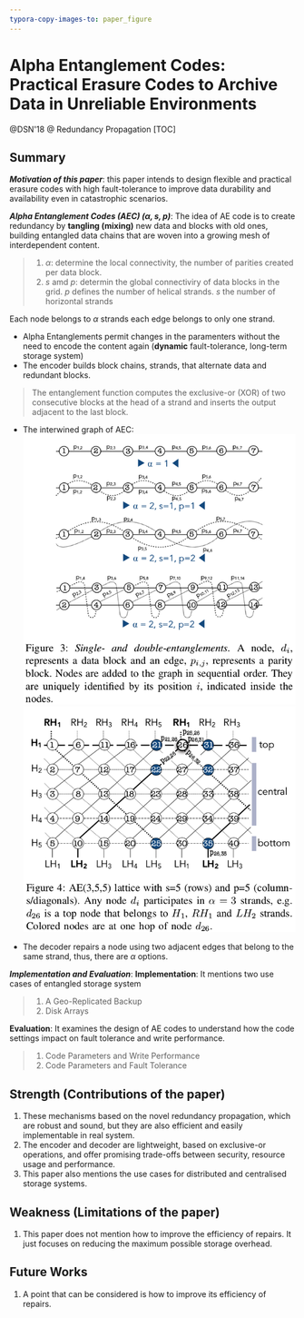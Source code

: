 ```yaml
---
typora-copy-images-to: paper_figure
---
```

# Alpha Entanglement Codes: Practical Erasure Codes to Archive Data in Unreliable Environments
@DSN'18 @ Redundancy Propagation
[TOC]

## Summary
***Motivation of this paper***: this paper intends to design flexible and practical erasure codes with high fault-tolerance to improve data durability and availability even in catastrophic scenarios.

***Alpha Entanglement Codes (AEC) $(\alpha, s, p)$***: The idea of AE code is to create redundancy by **tangling (mixing)** new data and blocks with old ones, building entangled data chains that are woven into a growing mesh of interdependent content. 
>1. $\alpha$: determine the local connectivity, the number of parities created per data block.
>2. $s$ amd $p$: determin the global connectiviry of data blocks in the grid. $p$ defines the number of helical strands. $s$ the number of horizontal strands

Each node belongs to $\alpha$ strands each edge belongs to only one strand.

- Alpha Entanglements permit changes in the paramenters without the need to encode the content again (**dynamic** fault-tolerance, long-term storage system)
- The encoder builds block chains, strands, that alternate data and redundant blocks.
> The entanglement function computes the exclusive-or (XOR) of two consecutive blocks at the head of a strand and inserts the output adjacent to the last block.

- The interwined graph of AEC:
![1535630992315](paper_figure/1535630992315.png)
![1535718654925](paper_figure/1535718654925.png)

- The decoder repairs a node using two adjacent edges that belong to the same strand, thus, there are $\alpha$ options.

***Implementation and Evaluation***:
**Implementation**: It mentions two use cases of entangled storage system
>1. A Geo-Replicated Backup
>2. Disk Arrays

**Evaluation**: It examines the design of AE codes to understand how the code settings impact on fault tolerance and write performance.
>1. Code Parameters and Write Performance 
>2. Code Parameters and Fault Tolerance

## Strength (Contributions of the paper)
1. These mechanisms based on the novel redundancy propagation, which are robust and sound, but they are also efficient and easily implementable in real system.
2. The encoder and decoder are lightweight, based on exclusive-or operations, and offer promising trade-offs between security, resource usage and performance. 
3. This paper also mentions the use cases for distributed and centralised storage systems. 
## Weakness (Limitations of the paper)
1. This paper does not mention how to improve the efficiency of repairs. It just focuses on reducing the maximum possible storage overhead.

## Future Works
1. A point that can be considered is how to improve its efficiency of repairs.